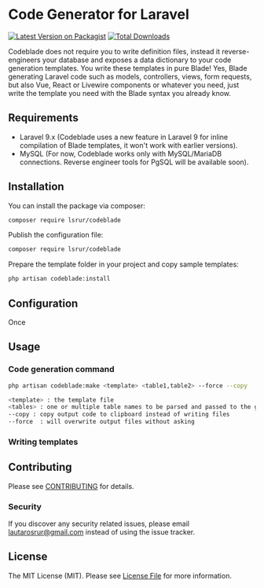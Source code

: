 # Code Generator for Laravel

[![Latest Version on Packagist](https://img.shields.io/packagist/v/lsrur/codeblade.svg?style=flat-square)](https://packagist.org/packages/lsrur/codeblade)
[![Total Downloads](https://img.shields.io/packagist/dt/lsrur/codeblade.svg?style=flat-square)](https://packagist.org/packages/lsrur/codeblade)


Codeblade does not require you to write definition files, instead it reverse-engineers your database and exposes a data dictionary to your code generation templates. You write these templates in pure Blade! Yes, Blade generating Laravel code such as models, controllers, views, form requests, but also Vue, React or Livewire components or whatever you need, just write the template you need with the Blade syntax you already know.


## Requirements

- Laravel 9.x (Codeblade uses a new feature in Laravel 9 for inline compilation of Blade templates, it won't work with earlier versions). 
- MySQL (For now, Codeblade works only with MySQL/MariaDB connections. Reverse engineer tools for PgSQL will be available soon).

## Installation

You can install the package via composer:

```bash
composer require lsrur/codeblade
```

Publish the configuration file:

```bash
composer require lsrur/codeblade
```

Prepare the template folder in your project and copy sample templates:

```bash
php artisan codeblade:install
```


## Configuration
Once

## Usage
### Code generation command
```bash
php artisan codeblade:make <template> <table1,table2> --force --copy
```
```bash
<template> : the template file 
<tables> : one or multiple table names to be parsed and passed to the generator
--copy : copy output code to clipboard instead of writing files
--force  : will overwrite output files without asking
```

### Writing templates



## Contributing

Please see [CONTRIBUTING](CONTRIBUTING.md) for details.

### Security

If you discover any security related issues, please email lautarosrur@gmail.com instead of using the issue tracker.


## License

The MIT License (MIT). Please see [License File](LICENSE.md) for more information.


